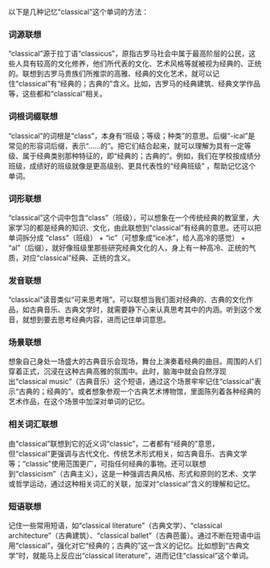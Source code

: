 以下是几种记忆“classical”这个单词的方法：

### 词源联想
“classical”源于拉丁语“classicus”，原指古罗马社会中属于最高阶层的公民，这些人具有较高的文化修养，他们所代表的文化、艺术风格等就被视为经典的、正统的。联想到古罗马贵族们所推崇的高雅、经典的文化艺术，就可以记住“classical”有“经典的；古典的”含义。比如，古罗马的经典建筑、经典文学作品等，这些都和“classical”相关。

### 词根词缀联想
“classical”的词根是“class”，本身有“班级；等级；种类”的意思。后缀“-ical”是常见的形容词后缀，表示“……的”。把它们结合起来，就可以理解为具有一定等级、属于经典类别那种特征的，即“经典的；古典的”。例如，我们在学校按成绩分班级，成绩好的班级就像是更高级别、更具代表性的“经典班级” ，帮助记忆这个单词。

### 词形联想
“classical”这个词中包含“class”（班级），可以想象在一个传统经典的教室里，大家学习的都是经典的知识、文化，由此联想到“classical”有经典的意思。还可以把单词拆分成 “class”（班级） + “ic”（可想象成“ice冰”，给人高冷的感觉） + “al”（后缀），就好像班级里那些研究经典文化的人，身上有一种高冷、正统的气质，对应“classical”经典、正统的含义。

### 发音联想
“classical”读音类似“可来思考哦”。可以联想当我们面对经典的、古典的文化作品，如古典音乐、古典文学时，就需要静下心来认真思考其中的内涵。听到这个发音，就想到要去思考经典内容，进而记住单词意思。

### 场景联想
想象自己身处一场盛大的古典音乐会现场，舞台上演奏着经典的曲目。周围的人们穿着正式，沉浸在这种古典高雅的氛围中。此时，脑海中就会自然浮现出“classical music”（古典音乐）这个短语，通过这个场景牢牢记住“classical”表示“古典的；经典的”。或者想象参观一个古典艺术博物馆，里面陈列着各种经典的艺术作品，在这个场景中加深对单词的记忆。

### 相关词汇联想
由“classical”联想到它的近义词“classic”，二者都有“经典的”意思，但“classical”更强调与古代文化、传统艺术形式相关，如古典音乐、古典文学等；“classic”使用范围更广，可指任何经典的事物。还可以联想到“classicism”（古典主义），这是一种强调古典风格、形式和原则的艺术、文学或哲学运动，通过这种相关词汇的关联，加深对“classical”含义的理解和记忆。

### 短语联想
记住一些常用短语，如“classical literature”（古典文学）、“classical architecture”（古典建筑）、“classical ballet”（古典芭蕾）。通过不断在短语中运用“classical”，强化对它“经典的；古典的”这一含义的记忆。比如想到“古典文学”时，就能马上反应出“classical literature”，进而记住“classical”这个单词。 